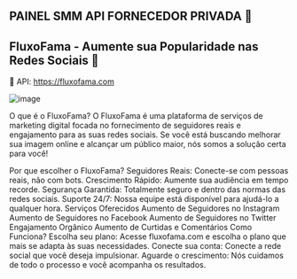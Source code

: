 ## PAINEL SMM API FORNECEDOR PRIVADA 👋

## FluxoFama - Aumente sua Popularidade nas Redes Sociais 🚀



🔗 API: https://fluxofama.com


![image](https://github.com/user-attachments/assets/7fd769a7-2bc2-493e-b89e-d1f0ae35f383)

O que é o FluxoFama?
O FluxoFama é uma plataforma de serviços de marketing digital focada no fornecimento de seguidores reais e engajamento para as suas redes sociais. Se você está buscando melhorar sua imagem online e alcançar um público maior, nós somos a solução certa para você!

Por que escolher o FluxoFama?
Seguidores Reais: Conecte-se com pessoas reais, não com bots.
Crescimento Rápido: Aumente sua audiência em tempo recorde.
Segurança Garantida: Totalmente seguro e dentro das normas das redes sociais.
Suporte 24/7: Nossa equipe está disponível para ajudá-lo a qualquer hora.
Serviços Oferecidos
Aumento de Seguidores no Instagram
Aumento de Seguidores no Facebook
Aumento de Seguidores no Twitter
Engajamento Orgânico
Aumento de Curtidas e Comentários
Como Funciona?
Escolha seu plano: Acesse fluxofama.com e escolha o plano que mais se adapta às suas necessidades.
Conecte sua conta: Conecte a rede social que você deseja impulsionar.
Aguarde o crescimento: Nós cuidamos de todo o processo e você acompanha os resultados.
